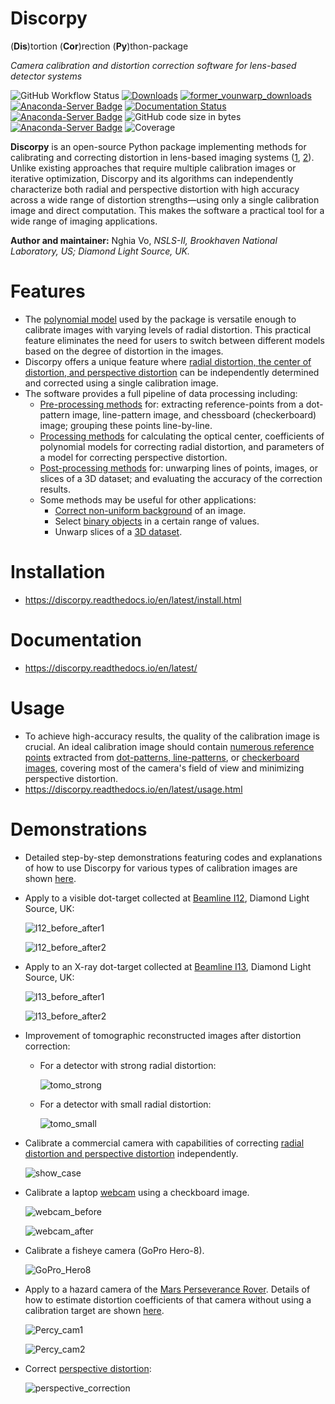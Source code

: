 # Discorpy
(**Dis**)tortion (**Cor**)rection (**Py**)thon-package

*Camera calibration and distortion correction software for lens-based detector systems*

![GitHub Workflow Status](https://img.shields.io/github/actions/workflow/status/DiamondLightSource/discorpy/discorpy_ga.yml) 
[![Downloads](https://static.pepy.tech/personalized-badge/discorpy?period=total&units=international_system&left_color=grey&right_color=blue&left_text=Pypi-downloads)](https://pepy.tech/project/discorpy) 
[![former_vounwarp_downloads](https://anaconda.org/conda-forge/vounwarp/badges/downloads.svg)](https://anaconda.org/conda-forge/vounwarp) 
[![Anaconda-Server Badge](https://anaconda.org/conda-forge/discorpy/badges/downloads.svg)](https://anaconda.org/conda-forge/discorpy) 
[![Documentation Status](https://readthedocs.org/projects/discorpy/badge/?version=latest)](https://discorpy.readthedocs.io/en/latest/?badge=latest) 
[![Anaconda-Server Badge](https://anaconda.org/conda-forge/discorpy/badges/platforms.svg)](https://anaconda.org/conda-forge/discorpy) 
![GitHub code size in bytes](https://img.shields.io/github/languages/code-size/DiamondLightSource/discorpy) 
[![Anaconda-Server Badge](https://anaconda.org/conda-forge/discorpy/badges/license.svg)](https://anaconda.org/conda-forge/discorpy)
![Coverage](https://github.com/DiamondLightSource/discorpy/raw/master/docs/coverage_report/coverage.svg)


**Discorpy** is an open-source Python package implementing methods for calibrating and correcting distortion 
in lens-based imaging systems ([1](https://doi.org/10.1364/OE.23.032859), [2](https://doi.org/10.1107/S1600577525002267)). 
Unlike existing approaches that require multiple calibration images or iterative optimization, 
Discorpy and its algorithms can independently characterize both radial and perspective distortion 
with high accuracy across a wide range of distortion strengths—using only a single calibration image 
and direct computation. This makes the software a practical tool for a wide range of imaging applications.

**Author and maintainer:** Nghia Vo, *NSLS-II, Brookhaven National Laboratory, US; Diamond Light Source, UK.*

Features
========
- The [polynomial model](https://discorpy.readthedocs.io/en/latest/tutorials/methods.html#calculating-coefficients-of-a-polynomial-model-for-radial-distortion-correction) 
  used by the package is versatile enough to calibrate images with varying levels of 
  radial distortion. This practical feature eliminates the need for users to switch 
  between different models based on the degree of distortion in the images.
- Discorpy offers a unique feature where [radial distortion, the center of distortion, and perspective distortion](https://discorpy.readthedocs.io/en/latest/tutorials/methods.html)
  can be independently determined and corrected using a single calibration image.
- The software provides a full pipeline of data processing including:
  + [Pre-processing methods](https://discorpy.readthedocs.io/en/latest/api.html#pre-processing) 
    for: extracting reference-points from a dot-pattern image, line-pattern image, 
    and chessboard (checkerboard) image; grouping these points line-by-line.
  + [Processing methods](https://discorpy.readthedocs.io/en/latest/api.html#processing) for calculating 
    the optical center, coefficients of polynomial models for correcting radial distortion, and parameters 
    of a model for correcting perspective distortion.
  + [Post-processing methods](https://discorpy.readthedocs.io/en/latest/api.html#post-processing) for: 
    unwarping lines of points, images, or slices of a 3D dataset; and evaluating the accuracy of the correction results.
  + Some methods may be useful for other applications:
    * [Correct non-uniform background](https://discorpy.readthedocs.io/en/latest/api/discorpy.prep.preprocessing.html#discorpy.prep.preprocessing.normalization_fft) of an image.
    * Select [binary objects](https://discorpy.readthedocs.io/en/latest/api/discorpy.prep.preprocessing.html#discorpy.prep.preprocessing.select_dots_based_distance) in a certain range of values.
    * Unwarp slices of a [3D dataset](https://discorpy.readthedocs.io/en/latest/api/discorpy.post.postprocessing.html#discorpy.post.postprocessing.unwarp_slice_backward).

Installation
============

- https://discorpy.readthedocs.io/en/latest/install.html

Documentation
=============

- https://discorpy.readthedocs.io/en/latest/

Usage
=====

- To achieve high-accuracy results, the quality of the calibration image is crucial. 
  An ideal calibration image should contain [numerous reference points](https://discorpy.readthedocs.io/en/latest/tutorials/methods.html#extracting-reference-points-from-a-calibration-image) 
  extracted from [dot-patterns, line-patterns](https://github.com/DiamondLightSource/discorpy/tree/master/data), 
  or [checkerboard images](https://github.com/DiamondLightSource/discorpy/tree/master/data/laptop_camera), covering most of 
  the camera's field of view and minimizing perspective distortion.
- https://discorpy.readthedocs.io/en/latest/usage.html

Demonstrations
==============

- Detailed step-by-step demonstrations featuring codes and explanations of how to use Discorpy for various types of calibration images
  are shown [here](https://discorpy.readthedocs.io/en/latest/usage.html#demonstrations). 

- Apply to a visible dot-target collected at [Beamline I12](https://www.diamond.ac.uk/Instruments/Imaging-and-Microscopy/I12/Detectors-at-I12.html),
  Diamond Light Source, UK:

    ![I12_before_after1](https://github.com/DiamondLightSource/discorpy/raw/master/data/demo/i12_data_1.jpg)

    ![I12_before_after2](https://github.com/DiamondLightSource/discorpy/raw/master/data/demo/i12_data_2.jpg)

- Apply to an X-ray dot-target collected at [Beamline I13](https://www.diamond.ac.uk/Instruments/Imaging-and-Microscopy/I13/Diamond-Manchester_Imaging_Branchline/Facilities_and_equipment_Imaging.html),
  Diamond Light Source, UK:

    ![I13_before_after1](https://github.com/DiamondLightSource/discorpy/raw/master/data/demo/i13_data_1.jpg)

    ![I13_before_after2](https://github.com/DiamondLightSource/discorpy/raw/master/data/demo/i13_data_2.jpg)

- Improvement of tomographic reconstructed images after distortion correction:
  + For a detector with strong radial distortion:
    
    ![tomo_strong](https://github.com/DiamondLightSource/discorpy/raw/master/data/demo/tomo_slice_strong_distortion.jpg)
    
  + For a detector with small radial distortion:
    
    ![tomo_small](https://github.com/DiamondLightSource/discorpy/raw/master/data/demo/tomo_slice_small_distortion.jpg)

- Calibrate a commercial camera with capabilities of correcting [radial distortion and perspective distortion](https://discorpy.readthedocs.io/en/latest/usage/demo_05.html)
  independently.

  ![show_case](https://github.com/DiamondLightSource/discorpy/raw/master/data/demo/showcase.png)

- Calibrate a laptop [webcam](https://discorpy.readthedocs.io/en/latest/usage/demo_06.html) using a checkboard image.
  
  ![webcam_before](https://github.com/DiamondLightSource/discorpy/raw/master/data/demo/checkboard_before.jpg)

  ![webcam_after](https://github.com/DiamondLightSource/discorpy/raw/master/data/demo/checkboard_after.jpg)

- Calibrate a fisheye camera (GoPro Hero-8).
 
  ![GoPro_Hero8](./data/demo/fisheye_calibration.jpg)

- Apply to a hazard camera of the [Mars Perseverance Rover](https://mars.nasa.gov/mars2020/multimedia/raw-images/).
  Details of how to estimate distortion coefficients of that camera without using
  a calibration target are shown [here](https://discorpy.readthedocs.io/en/latest/usage/demo_08.html).  

    ![Percy_cam1](https://github.com/DiamondLightSource/discorpy/raw/master/data/demo/Percy_cam1.jpg)

    ![Percy_cam2](https://github.com/DiamondLightSource/discorpy/raw/master/data/demo/Percy_cam2.jpg)

- Correct [perspective distortion](https://discorpy.readthedocs.io/en/latest/usage/demo_07.html):

    ![perspective_correction](https://github.com/DiamondLightSource/discorpy/raw/master/data/demo/perspective_correction_demo.jpg)
